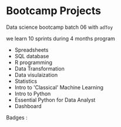 # Bootcamp Projects
Data science bootcamp batch 06 with `adToy`

we learn 10 sprints during 4 months program

- Spreadsheets
- SQL database
- R programming
- Data Transformation
- Data visulaization
- Statistics
- Intro to 'Classical' Machine Learning
- Intro to Python
- Essential Python for Data Analyst
- Dashboard

Badges : 
